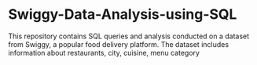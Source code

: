 # Swiggy-Data-Analysis-using-SQL
This repository contains SQL queries and analysis conducted on a dataset from Swiggy, a popular food delivery platform. The dataset includes information about restaurants, city, cuisine, menu category

